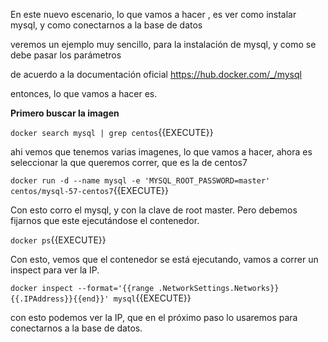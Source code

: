 En este nuevo escenario, lo que vamos a hacer , es ver como instalar mysql, y como conectarnos a la base de datos

veremos un ejemplo muy sencillo, para la instalación de mysql, y como se debe pasar los parámetros

de acuerdo a la documentación oficial https://hub.docker.com/_/mysql 

entonces, lo que vamos a hacer es.

**Primero buscar la imagen**

`docker search mysql | grep centos`{{EXECUTE}}

ahi vemos que tenemos varias imagenes, lo que vamos a hacer, ahora es seleccionar la que queremos correr, que es la de centos7

`docker run -d --name mysql -e 'MYSQL_ROOT_PASSWORD=master' centos/mysql-57-centos7`{{EXECUTE}}

Con esto corro el mysql, y con la clave de root master. Pero debemos fijarnos que este ejecutándose el contenedor.

`docker ps`{{EXECUTE}}

Con esto, vemos que el contenedor se está ejecutando, vamos a correr un inspect para ver la IP.

`docker inspect --format='{{range .NetworkSettings.Networks}}{{.IPAddress}}{{end}}' mysql`{{EXECUTE}}

con esto podemos ver la IP, que en el próximo paso lo usaremos para conectarnos a la base de datos.
